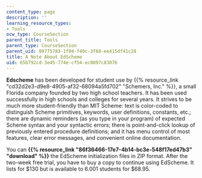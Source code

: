 ```yaml
---
content_type: page
description: ''
learning_resource_types:
- Tools
ocw_type: CourseSection
parent_title: Tools
parent_type: CourseSection
parent_uid: 89775783-1f04-f40c-3f68-ee415df41c28
title: A Note About EdScheme
uid: 65b792cd-3e45-774e-cf54-ec0897c83076
---
```


**Edscheme** has been developed for student use by {{% resource_link "cd32d2e3-d9e8-4905-af32-68094a5fd702" "Schemers, Inc." %}}, a small Florida company founded by two high school teachers. It has been used successfully in high schools and colleges for several years. It strives to be much more student-friendly than MIT Scheme: text is color-coded to distinguish Scheme primitives, keywords, user definitions, constants, etc.; there are dynamic reminders (as you type in your program) of expected Scheme syntax and your syntactic errors; there is point-and-click lookup of previously entered procedure definitions; and it has menu control of most features, clear error messages, and convenient online documentation.

You can **{{% resource_link "86f36466-17e7-4b14-bc3e-548f17ed47b3" "download" %}}** the EdScheme initialization files in ZIP format. After the two-week free trial, you have to buy a copy to continue using EdScheme. It lists for $130 but is available to 6.001 students for $68.95.